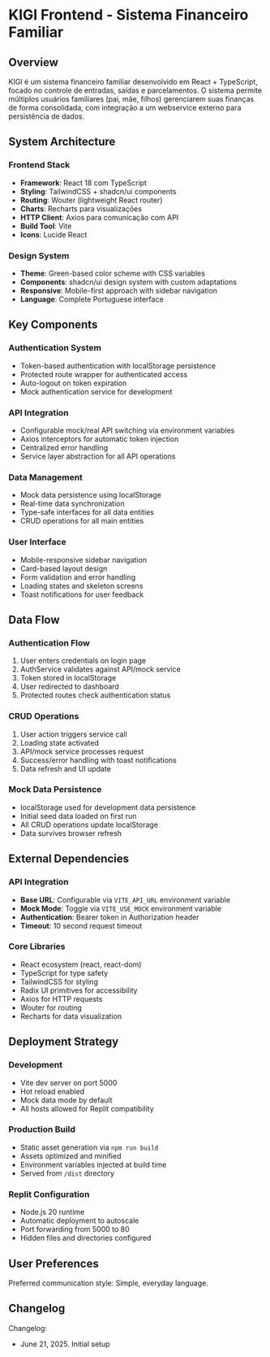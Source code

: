 # KIGI Frontend - Sistema Financeiro Familiar

## Overview

KIGI é um sistema financeiro familiar desenvolvido em React + TypeScript, focado no controle de entradas, saídas e parcelamentos. O sistema permite múltiplos usuários familiares (pai, mãe, filhos) gerenciarem suas finanças de forma consolidada, com integração a um webservice externo para persistência de dados.

## System Architecture

### Frontend Stack
- **Framework**: React 18 com TypeScript
- **Styling**: TailwindCSS + shadcn/ui components
- **Routing**: Wouter (lightweight React router)
- **Charts**: Recharts para visualizações
- **HTTP Client**: Axios para comunicação com API
- **Build Tool**: Vite
- **Icons**: Lucide React

### Design System
- **Theme**: Green-based color scheme with CSS variables
- **Components**: shadcn/ui design system with custom adaptations
- **Responsive**: Mobile-first approach with sidebar navigation
- **Language**: Complete Portuguese interface

## Key Components

### Authentication System
- Token-based authentication with localStorage persistence
- Protected route wrapper for authenticated access
- Auto-logout on token expiration
- Mock authentication service for development

### API Integration
- Configurable mock/real API switching via environment variables
- Axios interceptors for automatic token injection
- Centralized error handling
- Service layer abstraction for all API operations

### Data Management
- Mock data persistence using localStorage
- Real-time data synchronization
- Type-safe interfaces for all data entities
- CRUD operations for all main entities

### User Interface
- Mobile-responsive sidebar navigation
- Card-based layout design
- Form validation and error handling
- Loading states and skeleton screens
- Toast notifications for user feedback

## Data Flow

### Authentication Flow
1. User enters credentials on login page
2. AuthService validates against API/mock service
3. Token stored in localStorage
4. User redirected to dashboard
5. Protected routes check authentication status

### CRUD Operations
1. User action triggers service call
2. Loading state activated
3. API/mock service processes request
4. Success/error handling with toast notifications
5. Data refresh and UI update

### Mock Data Persistence
- localStorage used for development data persistence
- Initial seed data loaded on first run
- All CRUD operations update localStorage
- Data survives browser refresh

## External Dependencies

### API Integration
- **Base URL**: Configurable via `VITE_API_URL` environment variable
- **Mock Mode**: Toggle via `VITE_USE_MOCK` environment variable
- **Authentication**: Bearer token in Authorization header
- **Timeout**: 10 second request timeout

### Core Libraries
- React ecosystem (react, react-dom)
- TypeScript for type safety
- TailwindCSS for styling
- Radix UI primitives for accessibility
- Axios for HTTP requests
- Wouter for routing
- Recharts for data visualization

## Deployment Strategy

### Development
- Vite dev server on port 5000
- Hot reload enabled
- Mock data mode by default
- All hosts allowed for Replit compatibility

### Production Build
- Static asset generation via `npm run build`
- Assets optimized and minified
- Environment variables injected at build time
- Served from `/dist` directory

### Replit Configuration
- Node.js 20 runtime
- Automatic deployment to autoscale
- Port forwarding from 5000 to 80
- Hidden files and directories configured

## User Preferences

Preferred communication style: Simple, everyday language.

## Changelog

Changelog:
- June 21, 2025. Initial setup